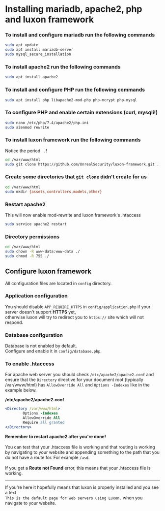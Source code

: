 # Installing mariadb, apache2, php and luxon framework

### To install and configure mariadb run the following commands
```sh
sudo apt update
sudo apt install mariadb-server
sudo mysql_secure_installation
```

### To install apache2 run the following commands
```sh
sudo apt install apache2
```

### To install and configure PHP run the following commands
```sh
sudo apt install php libapache2-mod-php php-mcrypt php-mysql
```

### To configure PHP and enable certain extensions (curl, mysqli!)
```sh
sudo nano /etc/php/7.4/apache2/php.ini
sudo a2enmod rewrite
```

### To install luxon framework run the following commands
Notice the period ` .`!
```sh
cd /var/www/html
sudo git clone https://github.com/UnrealSecurity/luxon-framework.git .
```

### Create some directories that `git clone` didn't create for us
```sh
cd /var/www/html
sudo mkdir {assets,controllers,models,other}
```

### Restart apache2
This will now enable mod-rewrite and luxon framework's .htaccess
```sh
sudo service apache2 restart
```

### Directory permissions
```sh
cd /var/www/html
sudo chown -R www-data:www-data ./
sudo chmod -R 755 ./
```

## Configure luxon framework
All configuration files are located in `config` directory.

### Application configuration
You should disable `APP_REQUIRE_HTTPS` in `config/application.php` if your server doesn't support **HTTPS** yet,\
otherwise luxon will try to redirect you to `https://` site which will not respond.

### Database configuration
Database is not enabled by default.\
Configure and enable it in `config/database.php`.

### To enable .htaccess
For apache web server you should check `/etc/apache2/apache2.conf` and ensure that the `Directory`
directive for your document root (typically /var/www/html) has `AllowOverride All` 
and `Options -Indexes` like in the example below.

**/etc/apache2/apache2.conf**
```apache
<Directory /var/www/html>
        Options -Indexes
        AllowOverride All
        Require all granted
</Directory>
```
**Remember to restart apache2 after you're done!**\
\
You can test that your .htaccess file is working and that routing is 
working by navigating to your website and appending something to the path that 
you do not have a route for. For example `/asd`.\
\
If you get a __Route not Found__ error, this means that your .htaccess file is working.


---
If you're here it hopefully means that luxon is properly installed and you see a text\
`This is the default page for web servers using Luxon.` when you navigate to your website.